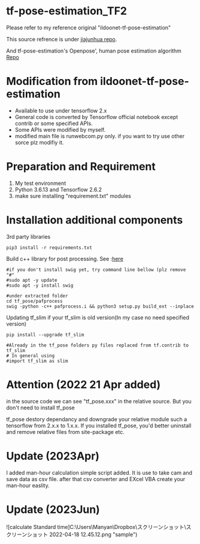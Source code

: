 # tf-pose-estimation_TF2
Please refer to my reference original "ildoonet-tf-pose-estimation"

This source refrence  is under [jiajunhua repo](https://github.com/jiajunhua/ildoonet-tf-pose-estimation).

And tf-pose-estimation's Openpose', human pose estimation algorithm [Repo](https://github.com/CMU-Perceptual-Computing-Lab/openpose)

# Modification from ildoonet-tf-pose-estimation

* Available to use under tensorflow 2.x
* General code is converted by Tensorflow official notebook except contrib or some specified APIs.
* Some APIs were modified by myself.
* modified main file is runwebcom.py only. if you want to try use other sorce plz modifiy it.

# Preparation and Requirement
1. My test environment
2. Python 3.6.13 and Tensorflow 2.6.2
3. make sure installing "requirement.txt" modules

# Installation additional components
3rd party libraries

```
pip3 install -r requirements.txt

```

Build c++ library for post processing. See :[here](https://github.com/ildoonet/tf-pose-estimation/tree/master/tf_pose/pafprocess)

```
#if you don't install swig yet, try command line bellow (plz remove "#"
#sudo apt -y update 
#sudo apt -y install swig

#under extracted folder
cd tf_pose/pafprocess
swig -python -c++ pafprocess.i && python3 setup.py build_ext --inplace

```

Updating tf_slim if your tf_slim is old version(In my case no need specified version)

```
pip install --upgrade tf_slim

#Already in the tf_pose folders py files replaced from tf.contrib to tf_slim
# In general using
#import tf_slim as slim

```

# Attention (2022 21 Apr added)

in the source code we can see "tf_pose.xxx" in the relative source.
But you don't need to install tf_pose 

tf_pose destory dependancy and downgrade your relative module such a tensorflow from 2.x.x to 1.x.x.
If you installed tf_pose, you'd better uninstall and remove relative files from site-package etc.

# Update (2023Apr)

I added man-hour calculation simple script added.
It is use to take cam and save data as csv file.
after that csv converter and EXcel VBA create your man-hour easlity.

# Update (2023Jun)

![calculate Standard time]C:\Users\Manyan\Dropbox\スクリーンショット\スクリーンショット 2022-04-18 12.45.12.png "sample")



